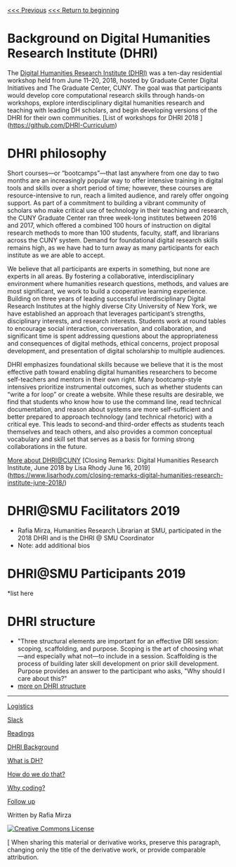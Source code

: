 [<<< Previous](https://github.com/DHRISMU/intro) 
[<<< Return to beginning](https://github.com/DHRISMU/intro)  


# Background on Digital Humanities Research Institute (DHRI)

The [Digital Humanities Research Institute (DHRI)](http://dhinstitutes.org/) was  a ten-day residential workshop held from June 11–20, 2018, hosted by Graduate Center Digital Initiatives and The Graduate Center, CUNY. The goal was that participants would develop core computational research skills through hands-on workshops, explore interdisciplinary digital humanities research and teaching with leading DH scholars, and begin developing versions of the DHRI for their own communities. 
[List of workshops for DHRI 2018 ] (https://github.com/DHRI-Curriculum) 

# DHRI philosophy 
Short courses—or “bootcamps”—that last anywhere from one day to two months are an increasingly popular way to offer intensive training in digital tools and skills over a short period of time; however, these courses are resource-intensive to run, reach a limited audience, and rarely offer ongoing support. As part of a commitment to building a vibrant community of scholars who make critical use of technology in their teaching and research, the CUNY Graduate Center ran three week-long institutes between 2016 and 2017, which offered a combined 100 hours of instruction on digital research methods to more than 100 students, faculty, staff, and librarians across the CUNY system. Demand for foundational digital research skills remains high, as we have had to turn away as many participants for each institute as we are able to accept.

We believe that all participants are experts in something, but none are experts in all areas. By fostering a collaborative, interdisciplinary environment where humanities research questions, methods, and values are most significant, we work to build a cooperative learning experience. Building on three years of leading successful interdisciplinary Digital Research Institutes at the highly diverse City University of New York, we have established an approach that leverages participant’s strengths, disciplinary interests, and research interests. Students work at round tables to encourage social interaction, conversation, and collaboration, and significant time is spent addressing questions about the appropriateness and consequences of digital methods, ethical concerns, project proposal development, and presentation of digital scholarship to multiple audiences.

DHRI emphasizes foundational skills because we believe that it is the most effective path toward enabling digital humanities researchers to become self-teachers and mentors in their own right. Many bootcamp-style intensives prioritize instrumental outcomes, such as whether students can “write a for loop” or create a website. While these results are desirable, we find that students who know how to use the command line, read technical documentation, and reason about systems are more self-sufficient and better prepared to approach technology (and technical rhetoric) with a critical eye. This leads to second-and third-order effects as students teach themselves and teach others, and also provides a common conceptual vocabulary and skill set that serves as a basis for forming strong collaborations in the future. 

[More about DHRI@CUNY](http://dhinstitutes.org/about.html)
[Closing Remarks: Digital Humanities Research Institute, June 2018 by Lisa Rhody June 16, 2019] (https://www.lisarhody.com/closing-remarks-digital-humanities-research-institute-june-2018/)

# DHRI@SMU Facilitators 2019
* Rafia Mirza, Humanities Research Librarian at SMU, participated in the 2018 DHRI and is the DHRI @ SMU Coordinator
* Note: add additional bios 

# DHRI@SMU Participants 2019
*list here

# DHRI structure 

* "Three structural elements are important for an effective DRI session: scoping, scaffolding, and purpose. Scoping is the art of choosing what—and especially what not—to include in a session. Scaffolding is the process of building later skill development on prior skill development. Purpose provides an answer to the participant who asks, "Why should I care about this?"
* [more on DHRI structure](https://github.com/DHRI-Curriculum/guide/blob/master/sections/style-guide.md) 


-----

[Logistics](logistics.md)  

[Slack](Slack.md)  

[Readings](readings.md)  

[DHRI Background](DHRI.md)  

[What is DH?](DH.md)  

[How do we do that?](how.md)

[Why coding?](why.md)

[Follow up](continue.md)

Written by Rafia Mirza

[![Creative Commons License](https://i.creativecommons.org/l/by-sa/4.0/88x31.png)](http://creativecommons.org/licenses/by-sa/4.0/)

[ When sharing this material or derivative works, preserve this paragraph, changing only the title of the derivative work, or provide comparable attribution.
